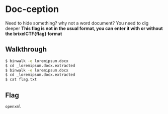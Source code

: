 # Doc-ception

Need to hide something? why not a word document? You need to dig deeper **This flag is not in the usual format, you can enter it with or without the brixelCTF{flag} format**

## Walkthrough

```bash
$ binwalk -e loremipsum.docx 
$ cd _loremipsum.docx.extracted
$ binwalk -e loremipsum.docx
$ cd _loremipsum.docx.extracted
$ cat flag.txt
```

## Flag

```
openxml
```

